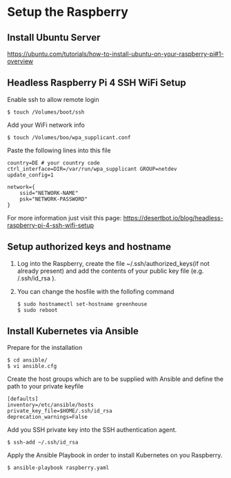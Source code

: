 # Setup the Raspberry

## Install Ubuntu Server

https://ubuntu.com/tutorials/how-to-install-ubuntu-on-your-raspberry-pi#1-overview

## Headless Raspberry Pi 4 SSH WiFi Setup

Enable ssh to allow remote login

    $ touch /Volumes/boot/ssh

Add your WiFi network info

    $ touch /Volumes/boo/wpa_supplicant.conf

Paste the following lines into this file

    country=DE # your country code
    ctrl_interface=DIR=/var/run/wpa_supplicant GROUP=netdev
    update_config=1

    network={
        ssid="NETWORK-NAME"
        psk="NETWORK-PASSWORD"
    }

For more information just visit this page:
https://desertbot.io/blog/headless-raspberry-pi-4-ssh-wifi-setup

## Setup authorized keys and hostname

1.  Log into the Raspberry, create the file ~/.ssh/authorized_keys(if not already present) and add the contents of your public key file (e.g. /.ssh/id_rsa ).
2.  You can change the hosfile with the follofing command

        $ sudo hostnamectl set-hostname greenhouse
        $ sudo reboot

## Install Kubernetes via Ansible

Prepare for the installation

    $ cd ansible/
    $ vi ansible.cfg

Create the host groups which are to be supplied with Ansible and define the path to your private keyfile

    [defaults]
    inventory=/etc/ansible/hosts
    private_key_file=$HOME/.ssh/id_rsa
    deprecation_warnings=False

Add you SSH private key into the SSH authentication agent.

    $ ssh-add ~/.ssh/id_rsa

Apply the Ansible Playbook in order to install Kubernetes on you Raspberry.

    $ ansible-playbook raspberry.yaml
